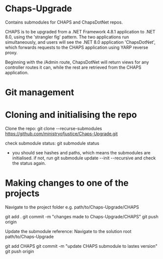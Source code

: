 # Chaps-Upgrade
Contains submodules for CHAPS and ChapsDotNet repos.   

CHAPS is to be upgraded from a .NET Framework 4.8.1 application to .NET 8.0, using the 'strangler fig' pattern.
The two applications run simultaneously, and users will see the .NET 8.0 application 'ChapsDotNet', which forwards requests to the CHAPS application using YARP reverse proxy. 

Beginning with the /Admin route, ChapsDotNet will return views for any controller routes it can, while the rest are retrieved from the CHAPS application.

# Git management

# Cloning and initialising the repo

Clone the repo: 
git clone --recurse-submodules https://github.com/ministryofjustice/Chaps-Upgrade.git

check submodule status:
git submodule status 
- you should see hashes and paths, which means the submodules are initialised.
  if not, run 
git submodule update --init --recursive
and check the status again. 


# Making changes to one of the projects 

Navigate to the project folder e.g. path/to/Chaps-Upgrade/CHAPS

git add .
git commit -m "changes made to Chaps-Upgrade/CHAPS"
git push origin <branch-name>

Update the submodule reference:
Navigate to the solution root path/to/Chaps-Upgrade

git add CHAPS
git commit -m "update CHAPS submodule to lastes version"
git push origin <branch-name>




